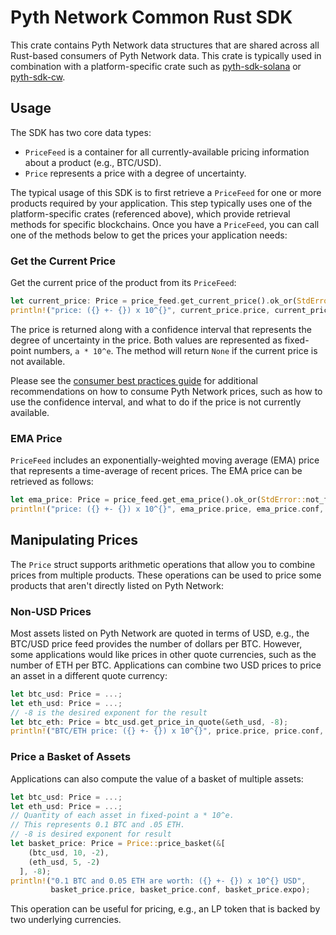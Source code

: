 # Pyth Network Common Rust SDK

This crate contains Pyth Network data structures that are shared across all Rust-based consumers of Pyth Network data.
This crate is typically used in combination with a platform-specific crate such as [pyth-sdk-solana](../pyth-sdk-solana) or [pyth-sdk-cw](../pyth-sdk-cw).

## Usage

The SDK has two core data types:

* `PriceFeed` is a container for all currently-available pricing information about a product (e.g., BTC/USD).
* `Price` represents a price with a degree of uncertainty.

The typical usage of this SDK is to first retrieve a `PriceFeed` for one or more products required by your application.
This step typically uses one of the platform-specific crates (referenced above), which provide retrieval methods for specific blockchains.
Once you have a `PriceFeed`, you can call one of the methods below to get the prices your application needs:

### Get the Current Price

Get the current price of the product from its `PriceFeed`:

```rust
let current_price: Price = price_feed.get_current_price().ok_or(StdError::not_found("Current price is not available"))?;
println!("price: ({} +- {}) x 10^{}", current_price.price, current_price.conf, current_price.expo);
```

The price is returned along with a confidence interval that represents the degree of uncertainty in the price.
Both values are represented as fixed-point numbers, `a * 10^e`.
The method will return `None` if the current price is not available.

Please see the [consumer best practices guide](https://docs.pyth.network/consumers/best-practices) for additional recommendations on how to consume Pyth Network prices, such as how to use the confidence interval, and what to do if the price is not currently available.

### EMA Price

`PriceFeed` includes an exponentially-weighted moving average (EMA) price that represents a time-average of recent prices.
The EMA price can be retrieved as follows:

```rust
let ema_price: Price = price_feed.get_ema_price().ok_or(StdError::not_found("EMA price is not available"))?;
println!("price: ({} +- {}) x 10^{}", ema_price.price, ema_price.conf, ema_price.expo);
```

## Manipulating Prices

The `Price` struct supports arithmetic operations that allow you to combine prices from multiple products.
These operations can be used to price some products that aren't directly listed on Pyth Network:

### Non-USD Prices

Most assets listed on Pyth Network are quoted in terms of USD, e.g., the BTC/USD price feed provides the number of dollars per BTC.
However, some applications would like prices in other quote currencies, such as the number of ETH per BTC.
Applications can combine two USD prices to price an asset in a different quote currency:

```rust
let btc_usd: Price = ...;
let eth_usd: Price = ...;
// -8 is the desired exponent for the result
let btc_eth: Price = btc_usd.get_price_in_quote(&eth_usd, -8);
println!("BTC/ETH price: ({} +- {}) x 10^{}", price.price, price.conf, price.expo);
```

### Price a Basket of Assets

Applications can also compute the value of a basket of multiple assets:

```rust
let btc_usd: Price = ...;
let eth_usd: Price = ...;
// Quantity of each asset in fixed-point a * 10^e.
// This represents 0.1 BTC and .05 ETH.
// -8 is desired exponent for result
let basket_price: Price = Price::price_basket(&[
    (btc_usd, 10, -2),
    (eth_usd, 5, -2)
  ], -8);
println!("0.1 BTC and 0.05 ETH are worth: ({} +- {}) x 10^{} USD",
         basket_price.price, basket_price.conf, basket_price.expo);
```

This operation can be useful for pricing, e.g., an LP token that is backed by two underlying currencies.
